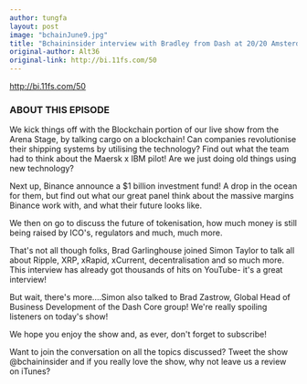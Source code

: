 ```yaml
---
author: tungfa
layout: post
image: "bchainJune9.jpg"
title: "Bchaininsider interview with Bradley from Dash at 20/20 Amsterdam"
original-author: Alt36
original-link: http://bi.11fs.com/50
---
```




<http://bi.11fs.com/50>

### ABOUT THIS EPISODE

We kick things off with the Blockchain portion of our live show from the Arena Stage, by talking cargo on a blockchain! Can companies revolutionise their shipping systems by utilising the technology? Find out what the team had to think about the Maersk x IBM pilot! Are we just doing old things using new technology?

Next up, Binance announce a $1 billion investment fund! A drop in the ocean for them, but find out what our great panel think about the massive margins Binance work with, and what their future looks like.

We then on go to discuss the future of tokenisation, how much money is still being raised by ICO's, regulators and much, much more.

That's not all though folks, Brad Garlinghouse joined Simon Taylor to talk all about Ripple, XRP, xRapid, xCurrent, decentralisation and so much more. This interview has already got thousands of hits on YouTube- it's a great interview!

But wait, there's more....Simon also talked to Brad Zastrow, Global Head of Business Development of the Dash Core group! We're really spoiling listeners on today's show!

We hope you enjoy the show and, as ever, don't forget to subscribe!

Want to join the conversation on all the topics discussed? Tweet the show @bchaininsider and if you really love the show, why not leave us a review on iTunes?
